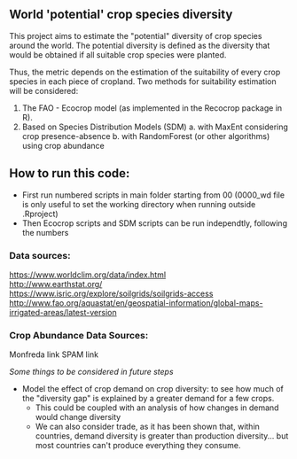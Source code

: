 ## World 'potential' crop species diversity

This project aims to estimate the "potential" diversity of crop species around the world.
The potential diversity is defined as the diversity that would be obtained if all suitable crop species were planted.

Thus, the metric depends on the estimation of the suitability of every crop species in each piece of cropland. 
Two methods for suitability estimation will be considered:		
 1. The FAO - Ecocrop model (as implemented in the Recocrop package in R). 		
 2. Based on Species Distribution Models (SDM)
  a. with MaxEnt considering crop presence-absence
  b. with RandomForest (or other algorithms) using crop abundance

## How to run this code:
- First run numbered scripts in main folder starting from 00
  (0000_wd file is only useful to set the working directory when running outside .Rproject)
- Then Ecocrop scripts and SDM scripts can be run independtly, following the numbers 


### Data sources:
https://www.worldclim.org/data/index.html   
http://www.earthstat.org/      
https://www.isric.org/explore/soilgrids/soilgrids-access   
http://www.fao.org/aquastat/en/geospatial-information/global-maps-irrigated-areas/latest-version    

### Crop Abundance Data Sources:
Monfreda link
SPAM link



*Some things to be considered in future steps*		
 * Model the effect of crop demand on crop diversity: to see how much of the "diversity gap" is explained by a greater demand for a few crops.		
 	- This could be coupled with an analysis of how changes in demand would change diversity		
 	- We can also consider trade, as it has been shown that, within countries, demand diversity is greater than production diversity... but most countries can't produce everything they consume. 

	

